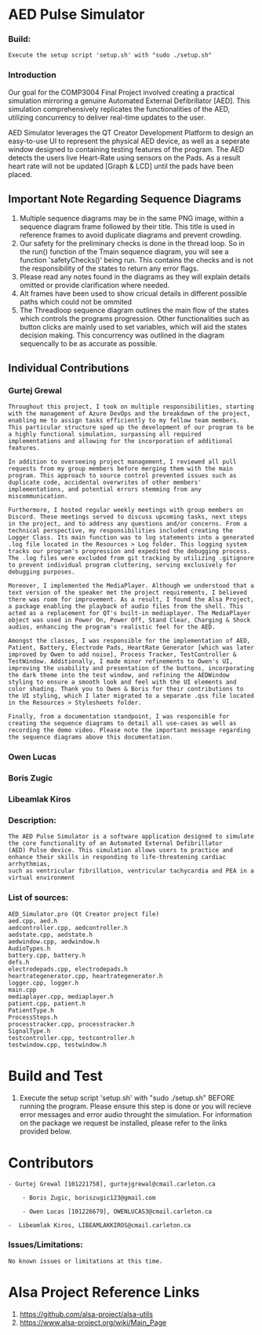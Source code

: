 # AED Pulse Simulator


### Build:
    Execute the setup script 'setup.sh' with "sudo ./setup.sh"
    
    
### Introduction 

Our goal for the COMP3004 Final Project involved creating a practical simulation mirroring a genuine Automated External Defibrillator [AED]. This simulation comprehensively replicates the functionalities of the AED, utilizing concurrency to deliver real-time updates to the user.

AED Simulator leverages the QT Creator Development Platform to design an easy-to-use UI to represent the physical AED device, as well as a seperate window designed to containing testing features of the program. The AED detects the users live Heart-Rate using sensors on the Pads. As a result heart rate will not be updated [Graph & LCD] until the pads have been placed.


## Important Note Regarding Sequence Diagrams
1. Multiple sequence diagrams may be in the same PNG image, within a sequence diagram frame followed by their title. This title is used in reference frames to avoid duplicate diagrams and prevent crowding.
2. Our safety for the preliminary checks is done in the thread loop. So in the run() function of the Tmain sequence diagram, you will see a function 'safetyChecks()' being run. This contains the checks and is not the responsibility of the states to return any error flags.
3. Please read any notes found in the diagrams as they will explain details omitted or provide clarification where needed.
4. Alt frames have been used to show cricual details in different possible paths which could not be ommited
5. The Threadloop sequence diagram outlines the main flow of the states which controls the programs progression. Other functionalities such as button clicks are mainly used to set variables, which will aid the states decision making. This concurrency was outlined in the diagram sequencally to be as accurate as possible.

## Individual Contributions

### Gurtej Grewal
	Throughout this project, I took on multiple responsibilities, starting with the management of Azure DevOps and the breakdown of the project, enabling me to assign tasks efficiently to my fellow team members. This particular structure sped up the development of our program to be a highly functional simulation, surpassing all required implementations and allowing for the incorporation of additional features.

	In addition to overseeing project management, I reviewed all pull requests from my group members before merging them with the main program. This approach to source control prevented issues such as duplicate code, accidental overwrites of other members' implementations, and potential errors stemming from any miscommunication.

	Furthermore, I hosted regular weekly meetings with group members on Discord. These meetings served to discuss upcoming tasks, next steps in the project, and to address any questions and/or concerns. From a technical perspective, my responsibilities included creating the Logger Class. Its main function was to log statements into a generated .log file located in the Resources > Log folder. This logging system tracks our program's progression and expedited the debugging process. The .log files were excluded from git tracking by utilizing .gitignore to prevent individual program cluttering, serving exclusively for debugging purposes.

	Moreover, I implemented the MediaPlayer. Although we understood that a text version of the speaker met the project requirements, I believed there was room for improvement. As a result, I found the Alsa Project, a package enabling the playback of audio files from the shell. This acted as a replacement for QT's built-in mediaplayer. The MediaPlayer object was used in Power On, Power Off, Stand Clear, Charging & Shock audios, enhancing the program's realistic feel for the AED.

	Amongst the classes, I was responsible for the implementation of AED, Patient, Battery, Electrode Pads, HeartRate Generator [which was later improved by Owen to add noise], Process Tracker, TestController & TestWindow. Additionally, I made minor refinements to Owen's UI, improving the usability and presentation of the buttons, incorporating the dark theme into the test window, and refining the AEDWindow styling to ensure a smooth look and feel with the UI elements and color shading. Thank you to Owen & Boris for their contributions to the UI styling, which I later migrated to a separate .qss file located in the Resources > Stylesheets folder.
	
	Finally, from a documentation standpoint, I was responsible for creating the sequence diagrams to detail all use-cases as well as recording the demo video. Please note the important message regarding the sequence diagrams above this documentation.
	
	
### Owen Lucas



### Boris Zugic



### Libeamlak Kiros




### Description:
    The AED Pulse Simulator is a software application designed to simulate the core functionality of an Automated External Defibrillator
    (AED) Pulse device. This simulation allows users to practice and enhance their skills in responding to life-threatening cardiac arrhythmias,
    such as ventricular fibrillation, ventricular tachycardia and PEA in a virtual environment

### List of sources:
    AED_Simulator.pro (Qt Creator project file)
    aed.cpp, aed.h
    aedcontroller.cpp, aedcontroller.h
    aedstate.cpp, aedstate.h
    aedwindow.cpp, aedwindow.h
    AudioTypes.h
    battery.cpp, battery.h
    defs.h
    electrodepads.cpp, electrodepads.h
    heartrategenerator.cpp, heartrategenerator.h
    logger.cpp, logger.h
    main.cpp
    mediaplayer.cpp, mediaplayer.h
    patient.cpp, patient.h
    PatientType.h
    ProcessSteps.h
    processtracker.cpp, processtracker.h
    SignalType.h
    testcontroller.cpp, testcontroller.h
    testwindow.cpp, testwindow.h

# Build and Test
1.	Execute the setup script 'setup.sh' with "sudo ./setup.sh" BEFORE running the program. Please ensure this step is done or you will recieve error messages and error audio throught the simulation. For information on the package we request be installed, please refer to the links provided below.

# Contributors
	- Gurtej Grewal [101221758], gurtejgrewal@cmail.carleton.ca

    	- Boris Zugic, boriszugic123@gmail.com

    	- Owen Lucas [101226679], OWENLUCAS3@cmail.carleton.ca

	-  Libeamlak Kiros, LIBEAMLAKKIROS@cmail.carleton.ca


### Issues/Limitations:
    No known issues or limitations at this time.

# Alsa Project Reference Links
1. https://github.com/alsa-project/alsa-utils
2. https://www.alsa-project.org/wiki/Main_Page
